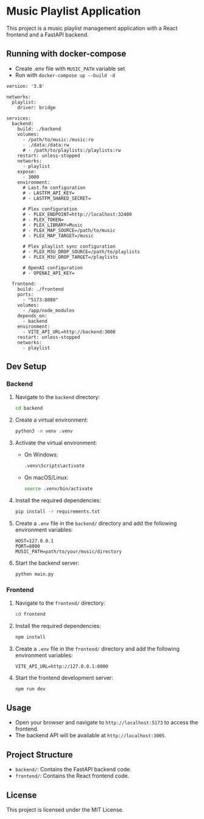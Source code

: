 # Music Playlist Application

This project is a music playlist management application with a React frontend and a FastAPI backend.

## Running with docker-compose
- Create .env file with `MUSIC_PATH` variable set
- Run with `docker-compose up --build -d`

```
version: '3.8'

networks:
  playlist:
    driver: bridge

services:
  backend:
    build: ./backend
    volumes:
      - /path/to/music:/music:ro
      - ./data:/data:rw
      # - /path/to/playlists:/playlists:rw
    restart: unless-stopped
    networks:
      - playlist
    expose:
      - 3000
    environment:
      # Last.fm configuration
      # - LASTFM_API_KEY=
      # - LASTFM_SHARED_SECRET=

      # Plex configuration
      # - PLEX_ENDPOINT=http://localhost:32400
      # - PLEX_TOKEN=
      # - PLEX_LIBRARY=Music
      # - PLEX_MAP_SOURCE=/path/to/music
      # - PLEX_MAP_TARGET=/music

      # Plex playlist sync configuration
      # - PLEX_M3U_DROP_SOURCE=/path/to/playlists
      # - PLEX_M3U_DROP_TARGET=/playlists

      # OpenAI configuration
      # - OPENAI_API_KEY=

  frontend:
    build: ./frontend
    ports:
      - "5173:8080"
    volumes:
      - /app/node_modules
    depends_on:
      - backend
    environment:
      - VITE_API_URL=http://backend:3000
    restart: unless-stopped
    networks:
      - playlist
```

## Dev Setup

### Backend

1. Navigate to the `backend` directory:

    ```sh
    cd backend
    ```

2. Create a virtual environment:

    ```sh
    python3 -m venv .venv
    ```

3. Activate the virtual environment:

    - On Windows:

        ```sh
        .venv\Scripts\activate
        ```

    - On macOS/Linux:

        ```sh
        source .venv/bin/activate
        ```

4. Install the required dependencies:

    ```sh
    pip install -r requirements.txt
    ```

5. Create a `.env` file in the `backend/` directory and add the following environment variables:

    ```env
    HOST=127.0.0.1
    PORT=8000
    MUSIC_PATH=path/to/your/music/directory
    ```

6. Start the backend server:

    ```sh
    python main.py
    ```

### Frontend

1. Navigate to the `frontend/` directory:

    ```sh
    cd frontend
    ```

2. Install the required dependencies:

    ```sh
    npm install
    ```

3. Create a `.env` file in the `frontend/` directory and add the following environment variables:

    ```env
    VITE_API_URL=http://127.0.0.1:8000
    ```

4. Start the frontend development server:

    ```sh
    npm run dev
    ```

## Usage

- Open your browser and navigate to `http://localhost:5173` to access the frontend.
- The backend API will be available at `http://localhost:3005`.

## Project Structure

- `backend/`: Contains the FastAPI backend code.
- `frontend/`: Contains the React frontend code.

## License

This project is licensed under the MIT License.